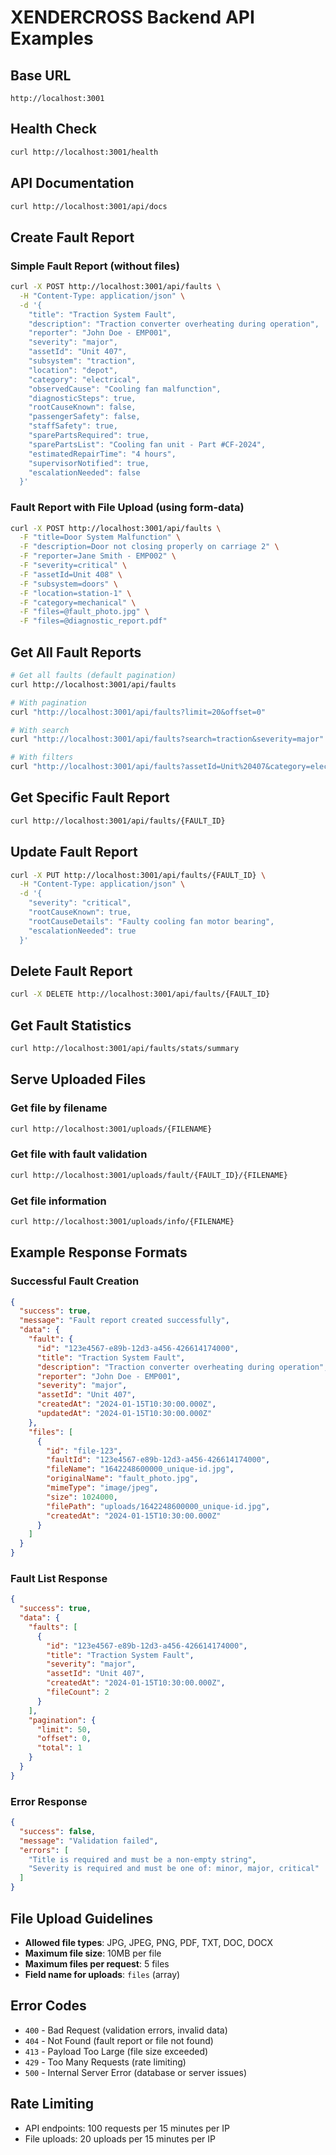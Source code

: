 # XENDERCROSS Backend API Examples

## Base URL
```
http://localhost:3001
```

## Health Check
```bash
curl http://localhost:3001/health
```

## API Documentation
```bash
curl http://localhost:3001/api/docs
```

## Create Fault Report

### Simple Fault Report (without files)
```bash
curl -X POST http://localhost:3001/api/faults \
  -H "Content-Type: application/json" \
  -d '{
    "title": "Traction System Fault",
    "description": "Traction converter overheating during operation",
    "reporter": "John Doe - EMP001",
    "severity": "major",
    "assetId": "Unit 407",
    "subsystem": "traction",
    "location": "depot",
    "category": "electrical",
    "observedCause": "Cooling fan malfunction",
    "diagnosticSteps": true,
    "rootCauseKnown": false,
    "passengerSafety": false,
    "staffSafety": true,
    "sparePartsRequired": true,
    "sparePartsList": "Cooling fan unit - Part #CF-2024",
    "estimatedRepairTime": "4 hours",
    "supervisorNotified": true,
    "escalationNeeded": false
  }'
```

### Fault Report with File Upload (using form-data)
```bash
curl -X POST http://localhost:3001/api/faults \
  -F "title=Door System Malfunction" \
  -F "description=Door not closing properly on carriage 2" \
  -F "reporter=Jane Smith - EMP002" \
  -F "severity=critical" \
  -F "assetId=Unit 408" \
  -F "subsystem=doors" \
  -F "location=station-1" \
  -F "category=mechanical" \
  -F "files=@fault_photo.jpg" \
  -F "files=@diagnostic_report.pdf"
```

## Get All Fault Reports
```bash
# Get all faults (default pagination)
curl http://localhost:3001/api/faults

# With pagination
curl "http://localhost:3001/api/faults?limit=20&offset=0"

# With search
curl "http://localhost:3001/api/faults?search=traction&severity=major"

# With filters
curl "http://localhost:3001/api/faults?assetId=Unit%20407&category=electrical"
```

## Get Specific Fault Report
```bash
curl http://localhost:3001/api/faults/{FAULT_ID}
```

## Update Fault Report
```bash
curl -X PUT http://localhost:3001/api/faults/{FAULT_ID} \
  -H "Content-Type: application/json" \
  -d '{
    "severity": "critical",
    "rootCauseKnown": true,
    "rootCauseDetails": "Faulty cooling fan motor bearing",
    "escalationNeeded": true
  }'
```

## Delete Fault Report
```bash
curl -X DELETE http://localhost:3001/api/faults/{FAULT_ID}
```

## Get Fault Statistics
```bash
curl http://localhost:3001/api/faults/stats/summary
```

## Serve Uploaded Files

### Get file by filename
```bash
curl http://localhost:3001/uploads/{FILENAME}
```

### Get file with fault validation
```bash
curl http://localhost:3001/uploads/fault/{FAULT_ID}/{FILENAME}
```

### Get file information
```bash
curl http://localhost:3001/uploads/info/{FILENAME}
```

## Example Response Formats

### Successful Fault Creation
```json
{
  "success": true,
  "message": "Fault report created successfully",
  "data": {
    "fault": {
      "id": "123e4567-e89b-12d3-a456-426614174000",
      "title": "Traction System Fault",
      "description": "Traction converter overheating during operation",
      "reporter": "John Doe - EMP001",
      "severity": "major",
      "assetId": "Unit 407",
      "createdAt": "2024-01-15T10:30:00.000Z",
      "updatedAt": "2024-01-15T10:30:00.000Z"
    },
    "files": [
      {
        "id": "file-123",
        "faultId": "123e4567-e89b-12d3-a456-426614174000",
        "fileName": "1642248600000_unique-id.jpg",
        "originalName": "fault_photo.jpg",
        "mimeType": "image/jpeg",
        "size": 1024000,
        "filePath": "uploads/1642248600000_unique-id.jpg",
        "createdAt": "2024-01-15T10:30:00.000Z"
      }
    ]
  }
}
```

### Fault List Response
```json
{
  "success": true,
  "data": {
    "faults": [
      {
        "id": "123e4567-e89b-12d3-a456-426614174000",
        "title": "Traction System Fault",
        "severity": "major",
        "assetId": "Unit 407",
        "createdAt": "2024-01-15T10:30:00.000Z",
        "fileCount": 2
      }
    ],
    "pagination": {
      "limit": 50,
      "offset": 0,
      "total": 1
    }
  }
}
```

### Error Response
```json
{
  "success": false,
  "message": "Validation failed",
  "errors": [
    "Title is required and must be a non-empty string",
    "Severity is required and must be one of: minor, major, critical"
  ]
}
```

## File Upload Guidelines

- **Allowed file types**: JPG, JPEG, PNG, PDF, TXT, DOC, DOCX
- **Maximum file size**: 10MB per file
- **Maximum files per request**: 5 files
- **Field name for uploads**: `files` (array)

## Error Codes

- `400` - Bad Request (validation errors, invalid data)
- `404` - Not Found (fault report or file not found)
- `413` - Payload Too Large (file size exceeded)
- `429` - Too Many Requests (rate limiting)
- `500` - Internal Server Error (database or server issues)

## Rate Limiting

- API endpoints: 100 requests per 15 minutes per IP
- File uploads: 20 uploads per 15 minutes per IP
